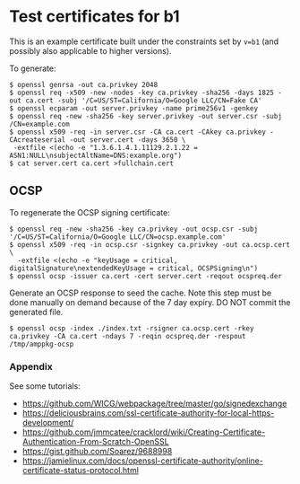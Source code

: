 # Test certificates for b1

This is an example certificate built under the constraints set by `v=b1` (and
possibly also applicable to higher versions).

To generate:

```
$ openssl genrsa -out ca.privkey 2048
$ openssl req -x509 -new -nodes -key ca.privkey -sha256 -days 1825 -out ca.cert -subj '/C=US/ST=California/O=Google LLC/CN=Fake CA'
$ openssl ecparam -out server.privkey -name prime256v1 -genkey
$ openssl req -new -sha256 -key server.privkey -out server.csr -subj /CN=example.com
$ openssl x509 -req -in server.csr -CA ca.cert -CAkey ca.privkey -CAcreateserial -out server.cert -days 3650 \
 -extfile <(echo -e "1.3.6.1.4.1.11129.2.1.22 = ASN1:NULL\nsubjectAltName=DNS:example.org")
$ cat server.cert ca.cert >fullchain.cert
```

## OCSP

To regenerate the OCSP signing certificate:

```
$ openssl req -new -sha256 -key ca.privkey -out ocsp.csr -subj '/C=US/ST=California/O=Google LLC/CN=ocsp.example.com'
$ openssl x509 -req -in ocsp.csr -signkey ca.privkey -out ca.ocsp.cert \
  -extfile <(echo -e "keyUsage = critical, digitalSignature\nextendedKeyUsage = critical, OCSPSigning\n")
$ openssl ocsp -issuer ca.cert -cert server.cert -reqout ocspreq.der

```

Generate an OCSP response to seed the cache. Note this step must be done
manually on demand because of the 7 day expiry. DO NOT commit the generated
file.


```
$ openssl ocsp -index ./index.txt -rsigner ca.ocsp.cert -rkey ca.privkey -CA ca.cert -ndays 7 -reqin ocspreq.der -respout /tmp/amppkg-ocsp
```


### Appendix

<!--
TODO(twifkak): Update this to add CanSignHttpExchanges extension.
TODO(twifkak): Update this to add AIA for OCSP.
https://www.feistyduck.com/library/openssl-cookbook/online/ch-openssl.html
https://github.com/grimm-co/GOCSP-responder
https://github.com/OpenVPN/easy-rsa
https://gist.github.com/NoMan2000/06fffaca2ea710175cbcdd1a933c44af
-->

See some tutorials:
 - https://github.com/WICG/webpackage/tree/master/go/signedexchange
 - https://deliciousbrains.com/ssl-certificate-authority-for-local-https-development/
 - https://github.com/jmmcatee/cracklord/wiki/Creating-Certificate-Authentication-From-Scratch-OpenSSL
 - https://gist.github.com/Soarez/9688998
 - https://jamielinux.com/docs/openssl-certificate-authority/online-certificate-status-protocol.html
